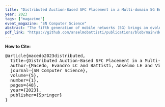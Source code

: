 ```yaml
---
title: "Distributed Auction-Based SFC Placement in a Multi-domain 5G Environment"
year: 2023
tags: ["magazine"]
event_magazine: "SN Computer Science"
abstract: "The fifth generation of mobile networks (5G) brings an evolution of network service provisioning through a new communication paradigm, which enables the development of new applications and improves users’ experience. With 5G, it is envisioned that networks will provide services accessed by a variety of mobile users, some of such services requiring ultra-low latency and very high reliability. 5G also enables massive connectivity of sensors and actuators in the Internet of Things and Cyberphysical Systems scenarios, standing for massive Machine-Type Communication applications. Network Function Virtualization (NFV) is an emerging and promising solution to deal with such demands for flexible and agile service provisioning by replacing dedicated hardware implementations with software instances based on virtualization. A well-known challenge in NFV is the resource allocation problem. In particular, the Service Function Chain (SFC) placement problem is considered a major challenge, even more, when considering the distributed placement in a multi-administrative domain context. We propose a novel solution for the SFC placement problem called Multi-Domain Distributed Auction-Based SFC Placement Algorithm, which relies on an auction-based strategy. The proposed algorithm targets different 5G application scenarios with a focus on solving the SFC placement problem taking into consideration the dynamic aspects of unpredictable requests and the management of the entire auction process to decide which domain will be selected to meet the required SFC. Evaluations were carried out in a simulated environment aiming at assessing the performance of the algorithm in terms of the profit for each service provider during the allocation of the requested services in the respective domain that the service provider is responsible for. Results showed that adopting an auction-based mechanism, and thus allowing a domain to outsource the provision of requested services, successfully reduced the total cost of the service execution in a multi-domain environment. The auction-based approach increases the service provider profit by around 20% in the tested scenarios. Moreover, the number of services placed increases in comparison to the approach where all the services must be executed in the decision domain (with no auction)." 
pdf_link: "https://github.com/anselmobattisti/publications/blob/main/docs/2023/SN-Computer-Science/article.pdf"
---
```


<strong>How to Cite:</strong>

<pre>
@article{macedo2023distributed,
  title={Distributed Auction-Based SFC Placement in a Multi-domain 5G Environment},
  author={Macedo, Evandro LC and Battisti, Anselmo LE and Vieira, Juan Lucas and Noce, Julia and Pires, Paulo F and Muchaluat-Saade, D{\'e}bora C and Oliveira, Ana CB and Delicato, Flavia C},
  journal={SN Computer Science},
  volume={5},
  number={1},
  pages={48},
  year={2023},
  publisher={Springer}
}
</pre>